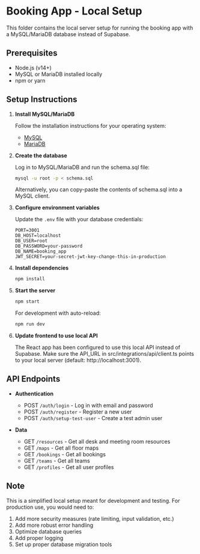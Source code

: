 
# Booking App - Local Setup

This folder contains the local server setup for running the booking app with a MySQL/MariaDB database instead of Supabase.

## Prerequisites

- Node.js (v14+)
- MySQL or MariaDB installed locally
- npm or yarn

## Setup Instructions

1. **Install MySQL/MariaDB**

   Follow the installation instructions for your operating system:
   - [MySQL](https://dev.mysql.com/downloads/)
   - [MariaDB](https://mariadb.org/download/)

2. **Create the database**

   Log in to MySQL/MariaDB and run the schema.sql file:
   ```bash
   mysql -u root -p < schema.sql
   ```
   
   Alternatively, you can copy-paste the contents of schema.sql into a MySQL client.

3. **Configure environment variables**

   Update the `.env` file with your database credentials:
   ```
   PORT=3001
   DB_HOST=localhost
   DB_USER=root
   DB_PASSWORD=your-password
   DB_NAME=booking_app
   JWT_SECRET=your-secret-jwt-key-change-this-in-production
   ```

4. **Install dependencies**

   ```bash
   npm install
   ```

5. **Start the server**

   ```bash
   npm start
   ```

   For development with auto-reload:
   ```bash
   npm run dev
   ```

6. **Update frontend to use local API**

   The React app has been configured to use this local API instead of Supabase. Make sure the API_URL in src/integrations/api/client.ts points to your local server (default: http://localhost:3001).

## API Endpoints

- **Authentication**
  - POST `/auth/login` - Log in with email and password
  - POST `/auth/register` - Register a new user
  - POST `/auth/setup-test-user` - Create a test admin user

- **Data**
  - GET `/resources` - Get all desk and meeting room resources
  - GET `/maps` - Get all floor maps
  - GET `/bookings` - Get all bookings
  - GET `/teams` - Get all teams
  - GET `/profiles` - Get all user profiles

## Note

This is a simplified local setup meant for development and testing. For production use, you would need to:

1. Add more security measures (rate limiting, input validation, etc.)
2. Add more robust error handling
3. Optimize database queries
4. Add proper logging
5. Set up proper database migration tools

